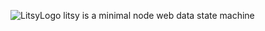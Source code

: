![LitsyLogo](https://sfo2.digitaloceanspaces.com/modev/litsy/litsylogo@1x.png)
litsy is a minimal node web data state machine
